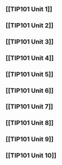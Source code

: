 ### [[TIP101 Unit 1]]

### [[TIP101 Unit 2]]

### [[TIP101 Unit 3]]

### [[TIP101 Unit 4]]

### [[TIP101 Unit 5]]

### [[TIP101 Unit 6]]

### [[TIP101 Unit 7]]

### [[TIP101 Unit 8]]

### [[TIP101 Unit 9]]

### [[TIP101 Unit 10]]
